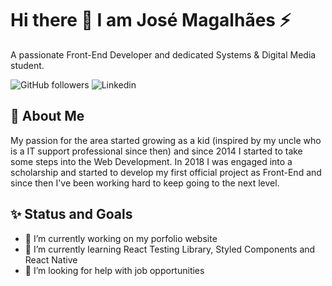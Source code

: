# Hi there 👋 I am José Magalhães ⚡

A passionate Front-End Developer and dedicated Systems & Digital Media student.

![GitHub followers](https://img.shields.io/github/followers/josemagalhaesnt?style=social)
![Linkedin](https://img.shields.io/badge/%20-Linkedin-blue?logo=linkedin&link=https://www.linkedin.com/in/josemagalhaesnt/)

## :crown: About Me 
My passion for the area started growing as a kid (inspired by my uncle who is a IT support professional since then) and since 2014 I started to take some steps into the Web Development. In 2018 I was engaged into a scholarship and started to develop my first official project as Front-End and since then I've been working hard to keep going to the next level.

## ✨ Status and Goals 
  
- 🔭 I’m currently working on my porfolio website
- 🌱 I’m currently learning React Testing Library, Styled Components and React Native
- 🤔 I’m looking for help with job opportunities






<!--
**josemagalhaesnt/josemagalhaesnt** is a ✨ _special_ ✨ repository because its `README.md` (this file) appears on your GitHub profile.

Here are some ideas to get you started:

- 🔭 I’m currently working on ...
- 🌱 I’m currently learning ...
- 👯 I’m looking to collaborate on ...
- 🤔 I’m looking for help with ...
- 💬 Ask me about ...
- 📫 How to reach me: ...
- 😄 Pronouns: ...
- ⚡ Fun fact: ...
-->
